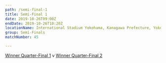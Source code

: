 ```yaml
---
path: /semi-final-1
title: Semi-Final 1
date: 2019-10-26T09:00Z
endDate: 2019-10-26T10:20Z
locationName: International Stadium Yokohama, Kanagawa Prefecture, Yokohama City
group: Semi-Finals
matchNumber: 45

---
```

[Winner Quarter-Final 1](/quarter-final-1) v [Winner Quarter-Final 2](/quarter-final-2)